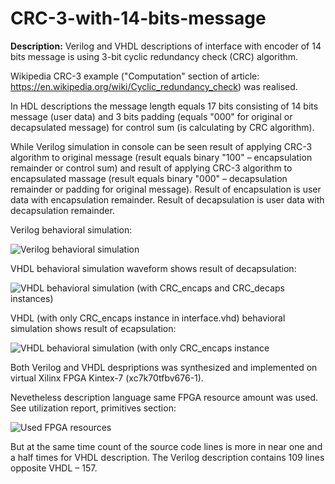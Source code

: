 # CRC-3-with-14-bits-message
**Description:** Verilog and VHDL descriptions of interface with encoder of 14 bits message is using 3-bit cyclic redundancy check (CRC) algorithm.

Wikipedia CRC-3 example ("Computation" section of article: https://en.wikipedia.org/wiki/Cyclic_redundancy_check) was realised.

In HDL descriptions the message length equals 17 bits consisting of 14 bits message (user data) and 3 bits padding (equals "000" for original or decapsulated message) for control sum (is calculating by CRC algorithm). 

While Verilog simulation in console can be seen result of applying CRC-3 algorithm to original message (result equals binary "100" – encapsulation remainder or control sum) and result of applying CRC-3 algorithm to encapsulated massage (result equals binary "000" – decapsulation remainder or padding for original message). Result of encapsulation is user data with encapsulation remainder. Result of decapsulation is user data with decapsulation remainder.  

Verilog behavioral simulation:

![Verilog behavioral simulation](https://github.com/user-attachments/assets/64eb248c-0e19-413d-a1a9-3e850ffb63e8)

VHDL behavioral simulation waveform shows result of decapsulation:

![VHDL behavioral simulation (with CRC_encaps and CRC_decaps instances)](https://github.com/user-attachments/assets/37456256-6c64-4cd1-af51-875aead6bef6)

VHDL (with only CRC_encaps instance in interface.vhd) behavioral simulation shows result of ecapsulation:

![VHDL behavioral simulation (with only CRC_encaps instance](https://github.com/user-attachments/assets/ee9f9ec3-26e2-4fab-9f6c-e17c5b6ac27b)

Both Verilog and VHDL despriptions was synthesized and implemented on virtual Xilinx FPGA Kintex-7 (xc7k70tfbv676-1).

Nevetheless description language same FPGA resource amount was used. See utilization report, primitives section: 

![Used FPGA resources](https://github.com/user-attachments/assets/903a0034-4c19-4b9b-9a46-aa86018b9ed7)

But at the same time count of the source code lines is more in near one and a half times for VHDL description. The Verilog description contains 109 lines opposite VHDL – 157. 



